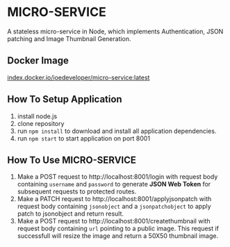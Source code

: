 # MICRO-SERVICE
A stateless micro-service in Node, which implements Authentication, JSON patching and Image Thumbnail Generation.

## Docker Image
[index.docker.io/ioedeveloper/micro-service:latest](index.docker.io/ioedeveloper/micro-service:latest)

## How To Setup Application
1. install node.js
2. clone repository
3. run `npm install` to download and install all application dependencies.
4. run `npm start` to start application on port 8001

## How To Use MICRO-SERVICE
1. Make a POST request to http://localhost:8001/login with request body containing `username` and `password` to generate **JSON Web Token** for subsequent requests to protected routes.
2. Make a PATCH request to http://localhost:8001/applyjsonpatch with request body containing `jsonobject` and a `jsonpatchobject` to apply patch to jsonobject and return result.
3. Make a POST request to http://localhost:8001/createthumbnail with request body containing `url` pointing to a public image. This request if successfull will resize the image and return a 50X50 thumbnail image. 

